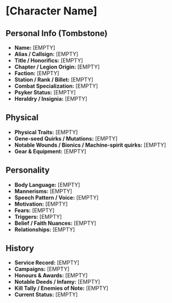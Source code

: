 # [Character Name]

## Personal Info (Tombstone)
- **Name:** [EMPTY]  
- **Alias / Callsign:** [EMPTY]  
- **Title / Honorifics:** [EMPTY]  
- **Chapter / Legion Origin:** [EMPTY]  
- **Faction:** [EMPTY]  
- **Station / Rank / Billet:** [EMPTY]  
- **Combat Specialization:** [EMPTY]  
- **Psyker Status:** [EMPTY]  
- **Heraldry / Insignia:** [EMPTY]  

## Physical
- **Physical Traits:** [EMPTY]  
- **Gene-seed Quirks / Mutations:** [EMPTY]  
- **Notable Wounds / Bionics / Machine-spirit quirks:** [EMPTY]  
- **Gear & Equipment:** [EMPTY]  

## Personality
- **Body Language:** [EMPTY]  
- **Mannerisms:** [EMPTY]  
- **Speech Pattern / Voice:** [EMPTY]  
- **Motivation:** [EMPTY]  
- **Fears:** [EMPTY]  
- **Triggers:** [EMPTY]  
- **Belief / Faith Nuances:** [EMPTY]  
- **Relationships:** [EMPTY]  

## History
- **Service Record:** [EMPTY]  
- **Campaigns:** [EMPTY]  
- **Honours & Awards:** [EMPTY]  
- **Notable Deeds / Infamy:** [EMPTY]  
- **Kill Tally / Enemies of Note:** [EMPTY]  
- **Current Status:** [EMPTY]  
